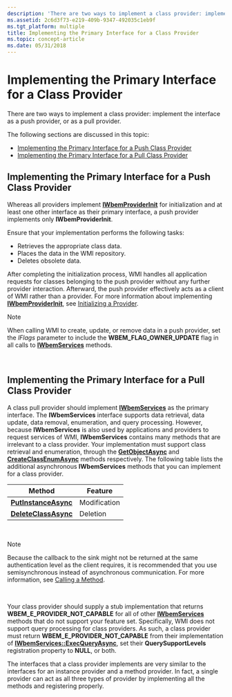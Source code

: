 ```yaml
---
description: 'There are two ways to implement a class provider: implement the interface as a push provider, or as a pull provider.'
ms.assetid: 2c6d3f73-e219-409b-9347-492035c1eb9f
ms.tgt_platform: multiple
title: Implementing the Primary Interface for a Class Provider
ms.topic: concept-article
ms.date: 05/31/2018
---
```


# Implementing the Primary Interface for a Class Provider

There are two ways to implement a class provider: implement the interface as a push provider, or as a pull provider.

The following sections are discussed in this topic:

-   [Implementing the Primary Interface for a Push Class Provider](#implementing-the-primary-interface-for-a-push-class-provider)
-   [Implementing the Primary Interface for a Pull Class Provider](#implementing-the-primary-interface-for-a-pull-class-provider)

## Implementing the Primary Interface for a Push Class Provider

Whereas all providers implement [**IWbemProviderInit**](/windows/desktop/api/Wbemprov/nn-wbemprov-iwbemproviderinit) for initialization and at least one other interface as their primary interface, a push provider implements only **IWbemProviderInit**.

Ensure that your implementation performs the following tasks:

-   Retrieves the appropriate class data.
-   Places the data in the WMI repository.
-   Deletes obsolete data.

After completing the initialization process, WMI handles all application requests for classes belonging to the push provider without any further provider interaction. Afterward, the push provider effectively acts as a client of WMI rather than a provider. For more information about implementing [**IWbemProviderInit**](/windows/desktop/api/Wbemprov/nn-wbemprov-iwbemproviderinit), see [Initializing a Provider](initializing-a-provider.md).

> [!Note]  
> When calling WMI to create, update, or remove data in a push provider, set the *lFlags* parameter to include the **WBEM\_FLAG\_OWNER\_UPDATE** flag in all calls to [**IWbemServices**](/windows/desktop/api/WbemCli/nn-wbemcli-iwbemservices) methods.

 

## Implementing the Primary Interface for a Pull Class Provider

A class pull provider should implement [**IWbemServices**](/windows/desktop/api/WbemCli/nn-wbemcli-iwbemservices) as the primary interface. The **IWbemServices** interface supports data retrieval, data update, data removal, enumeration, and query processing. However, because **IWbemServices** is also used by applications and providers to request services of WMI, **IWbemServices** contains many methods that are irrelevant to a class provider. Your implementation must support class retrieval and enumeration, through the [**GetObjectAsync**](/windows/desktop/api/WbemCli/nf-wbemcli-iwbemservices-getobjectasync) and [**CreateClassEnumAsync**](/windows/desktop/api/WbemCli/nf-wbemcli-iwbemservices-createclassenumasync) methods respectively. The following table lists the additional asynchronous **IWbemServices** methods that you can implement for a class provider.



| Method                                                     | Feature      |
|------------------------------------------------------------|--------------|
| [**PutInstanceAsync**](/windows/desktop/api/WbemCli/nf-wbemcli-iwbemservices-putinstanceasync) | Modification |
| [**DeleteClassAsync**](/windows/desktop/api/WbemCli/nf-wbemcli-iwbemservices-deleteclassasync) | Deletion     |



 

> [!Note]  
> Because the callback to the sink might not be returned at the same authentication level as the client requires, it is recommended that you use semisynchronous instead of asynchronous communication. For more information, see [Calling a Method](calling-a-method.md).

 

Your class provider should supply a stub implementation that returns **WBEM\_E\_PROVIDER\_NOT\_CAPABLE** for all of other [**IWbemServices**](/windows/desktop/api/WbemCli/nn-wbemcli-iwbemservices) methods that do not support your feature set. Specifically, WMI does not support query processing for class providers. As such, a class provider must return **WBEM\_E\_PROVIDER\_NOT\_CAPABLE** from their implementation of [**IWbemServices::ExecQueryAsync**](/windows/desktop/api/WbemCli/nf-wbemcli-iwbemservices-execqueryasync), set their **QuerySupportLevels** registration property to **NULL**, or both.

The interfaces that a class provider implements are very similar to the interfaces for an instance provider and a method provider. In fact, a single provider can act as all three types of provider by implementing all the methods and registering properly.

 

 




